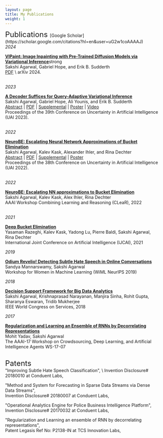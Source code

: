 ```yaml
---
layout: page
title: My Publications
weight: 1
---
```


<font size="+2">
Publications
</font>
[Google Scholar](https://scholar.google.com/citations?hl=en&user=uG2w1coAAAAJ)

<br>
<i>2024</i>

<strong>[VIPaint: Image Inpainting with Pre-Trained Diffusion Models via Variational Inference]()</strong>strong \
Sakshi Agarwal, Gabriel Hope, and Erik B. Sudderth \
[PDF](https://arxiv.org/abs/2411.18929) \ 
arXiv 2024.


<br>
<i>2023</i>

<strong>[A Decoder Suffices for Query-Adaptive Variational Inference]()</strong> \
Sakshi Agarwal, Gabriel Hope, Ali Younis, and Erik B. Sudderth \
[Abstract](https://proceedings.mlr.press/v216/agarwal23a.html) | [PDF](https://proceedings.mlr.press/v216/agarwal23a/agarwal23a.pdf) | [Supplemental](https://proceedings.mlr.press/v216/agarwal23a/agarwal23a-supp.pdf) | [Poster](https://www.auai.org/uai2023/posters/747.pdf) | [Video](https://www.youtube.com/watch?v=O6iV9uOxRA4&feature=youtu.be&ab_channel=SakshiAgarwal)  \
Proceedings of the 39th Conference on Uncertainty in Artificial Intelligence (UAI 2023).


<br>
<i>2022</i>

<strong>[NeuroBE: Escalating Neural Network Approximations of Bucket Elimination]()</strong> \
Sakshi Agarwal, Kalev Kask, Alexander Ihler, and Rina Dechter \
[Abstract](https://www.ics.uci.edu/~dechter/publications/r272.html) | [PDF](https://www.ics.uci.edu/~dechter/publications/r272.pdf) | [Supplemental](https://www.ics.uci.edu/~dechter/publications/r272-supplemental.pdf) | [Poster](https://www.ics.uci.edu/~dechter/publications/r272-poster.pdf) \
Proceedings of the 38th Conference on Uncertainty in Artificial Intelligence (UAI 2022).

<br>
<i>2022</i>

<strong>[NeuroBE: Escalating NN approximations to Bucket Elimination]()</strong> \
Sakshi Agarwal, Kalev Kask, Alex Ihler, Rina Dechter \
AAAI Workshop Combining Learning and Reasoning (CLeaR), 2022 

<br>
<i>2021</i>

<strong>[Deep Bucket Elimination]()</strong> \
Yasaman Razeghi, Kalev Kask, Yadong Lu, Pierre Baldi, Sakshi Agarwal, Rina Dechter \
International Joint Conference on Artificial Intelligence (IJCAI), 2021 

<i>2019</i>

<strong> [Odium Revelio! Detecting Subtle Hate Speech in Online Conversations](https://sakshiagarwal.github.io/WIML-poster.pdf) </strong> \
Sandya Mannarswamy, Sakshi Agarwal \
Workshop for Women in Machine Learning (WiML NeurIPS 2019)

<i>2018</i>

<strong> [Decision Support Framework for Big Data Analytics](https://ieeexplore.ieee.org/document/8495792) </strong> \
Sakshi Agarwal, Krishnaprasad Narayanan, Manjira Sinha, Rohit Gupta, Sharanya Eswaran, Tridib Mukherjee \
IEEE World Congress on Services, 2018 
  
<i>2017</i>

<strong> [Regularization and Learning an Ensemble of RNNs by Decorrelating Representations](https://www.semanticscholar.org/paper/Regularization-and-Learning-an-Ensemble-of-RNNs-by-Yadav-Agarwal/bffecec9f40daf92cc76167f22f8e98e378f74b1)</strong>  
 Mohit Yadav, Sakshi Agarwal \
The AAAI-17 Workshop on Crowdsourcing, Deep Learning, and Artificial Intelligence Agents WS-17-07

<br>
<font size="+2">
Patents
</font>

<br>
"Improving Subtle Hate Speech Classification", \
Invention Disclosure# 20180010 at Conduent Labs, 

"Method and System for Forecasting in Sparse Data Streams via Dense Data Streams", \
Invention Disclosure# 20180007 at Conduent Labs, 


"Operational Analytics Engine for Police Business Intelligence Platform", \
Invention Disclosure# 20170032 at Conduent Labs, 


"Regularization and Learning an ensemble of RNN by decorrelating representations", \
Patent Legasis Ref No: P2138-IN at TCS Innovation Labs, 


<!---
%based on research in the [Police Business Intelligence](https://sakshiagarwal.github.io/pbi.html) project. 
#based on platform for crime analytics.
-->
